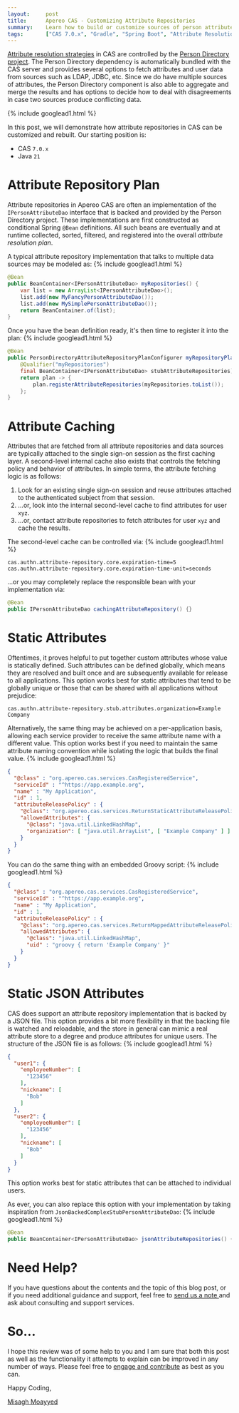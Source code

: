 ```yaml
---
layout:     post
title:      Apereo CAS - Customizing Attribute Repositories
summary:    Learn how to build or customize sources of person attributes through attribute repositories and the Person Directory project.
tags:       ["CAS 7.0.x", "Gradle", "Spring Boot", "Attribute Resolution"]
---
```


[Attribute resolution strategies](https://apereo.github.io/cas/development/integration/Attribute-Resolution.html) in CAS are controlled by the [Person Directory project](https://github.com/apereo/person-directory). The Person Directory dependency is automatically bundled with the CAS server and provides several options to fetch attributes and user data from sources such as LDAP, JDBC, etc. Since we do have multiple sources of attributes, the Person Directory component is also able to aggregate and merge the results and has options to decide how to deal with disagreements in case two sources produce conflicting data.

{% include googlead1.html  %}

In this post, we will demonstrate how attribute repositories in CAS can be customized and rebuilt. Our starting position is:

- CAS `7.0.x`
- Java `21`

# Attribute Repository Plan

Attribute repositories in Apereo CAS are often an implementation of the `IPersonAttributeDao` interface that is backed and provided by the Person Directory project. These implementations are first constructed as conditional Spring `@Bean` definitions. All such beans are eventually and at runtime collected, sorted, filtered, and registered into the overall *attribute resolution plan*.

A typical attribute repository implementation that talks to multiple data sources may be modeled as:
{% include googlead1.html %}
```java
@Bean
public BeanContainer<IPersonAttributeDao> myRepositories() {
    var list = new ArrayList<IPersonAttributeDao>();
    list.add(new MyFancyPersonAttributeDao());
    list.add(new MySimplePersonAttributeDao());
    return BeanContainer.of(list);
}
```

Once you have the bean definition ready, it's then time to register it into the plan:
{% include googlead1.html %}
```java
@Bean
public PersonDirectoryAttributeRepositoryPlanConfigurer myRepositoryPlan(
    @Qualifier("myRepositories")
    final BeanContainer<IPersonAttributeDao> stubAttributeRepositories) {
    return plan -> {
        plan.registerAttributeRepositories(myRepositories.toList());
    };
}
```

# Attribute Caching

Attributes that are fetched from all attribute repositories and data sources are typically attached to the single sign-on session as the first caching layer. A second-level internal cache also exists that controls the fetching policy and behavior of attributes. In simple terms, the attribute fetching logic is as follows:

1. Look for an existing single sign-on session and reuse attributes attached to the authenticated subject from that session.
2. ...or, look into the internal second-level cache to find attributes for user `xyz`. 
3. ...or, contact attribute repositories to fetch attributes for user `xyz` and cache the results.

The second-level cache can be controlled via:
{% include googlead1.html %}
```properties
cas.authn.attribute-repository.core.expiration-time=5
cas.authn.attribute-repository.core.expiration-time-unit=seconds
```

...or you may completely replace the responsible bean with your implementation via:

```java
@Bean
public IPersonAttributeDao cachingAttributeRepository() {}
```

# Static Attributes

Oftentimes, it proves helpful to put together custom attributes whose value is statically defined. Such attributes can be defined globally, which means they are resolved and built once and are subsequently available for release to all applications. This option works best for static attributes that tend to be globally unique or those that can be shared with all applications without prejudice:

```properties
cas.authn.attribute-repository.stub.attributes.organization=Example Company
```

Alternatively, the same thing may be achieved on a per-application basis, allowing each service provider to receive the same attribute name with a different value. This option works best if you need to maintain the same attribute naming convention while isolating the logic that builds the final value.
{% include googlead1.html %}
```json
{
  "@class" : "org.apereo.cas.services.CasRegisteredService",
  "serviceId" : "^https://app.example.org",
  "name" : "My Application",
  "id" : 1,
  "attributeReleasePolicy" : {
    "@class": "org.apereo.cas.services.ReturnStaticAttributeReleasePolicy",
    "allowedAttributes": {
      "@class": "java.util.LinkedHashMap",
      "organization": [ "java.util.ArrayList", [ "Example Company" ] ]
    }
  }
}
```

You can do the same thing with an embedded Groovy script:
{% include googlead1.html %}
```json
{
  "@class" : "org.apereo.cas.services.CasRegisteredService",
  "serviceId" : "^https://app.example.org",
  "name" : "My Application",
  "id" : 1,
  "attributeReleasePolicy" : {
    "@class": "org.apereo.cas.services.ReturnMappedAttributeReleasePolicy",
    "allowedAttributes": {
      "@class": "java.util.LinkedHashMap",
      "uid" : "groovy { return 'Example Company' }"
    }
  }
}
```

# Static JSON Attributes

CAS does support an attribute repository implementation that is backed by a JSON file. This option provides a bit more flexibility in that the backing file is watched and reloadable, and the store in general can mimic a real attribute store to a degree and produce attributes for unique users. The structure of the JSON file is as follows:
{% include googlead1.html %}
```json
{
  "user1": {
    "employeeNumber": [
      "123456"
    ],
    "nickname": [
      "Bob"
    ]
  },
  "user2": {
    "employeeNumber": [
      "123456"
    ],
    "nickname": [
      "Bob"
    ]
  }
}
```

This option works best for static attributes that can be attached to individual users.

As ever, you can also replace this option with your implementation by taking inspiration from `JsonBackedComplexStubPersonAttributeDao`:
{% include googlead1.html %}
```java
@Bean
public BeanContainer<IPersonAttributeDao> jsonAttributeRepositories() {}
```

# Need Help?

If you have questions about the contents and the topic of this blog post, or if you need additional guidance and support, feel free to [send us a note ](/#contact-section-header) and ask about consulting and support services.

# So...

I hope this review was of some help to you and I am sure that both this post as well as the functionality it attempts to explain can be improved in any number of ways. Please feel free to [engage and contribute][contribguide] as best as you can.

Happy Coding,

[Misagh Moayyed](https://fawnoos.com)

[contribguide]: https://apereo.github.io/cas/developer/Contributor-Guidelines.html